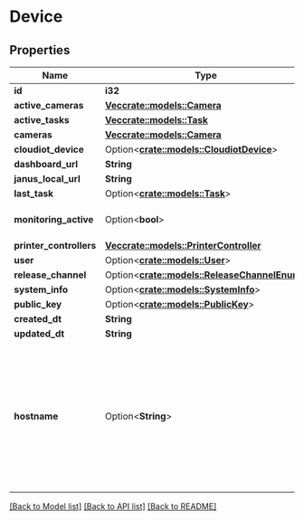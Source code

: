 # Device

## Properties

Name | Type | Description | Notes
------------ | ------------- | ------------- | -------------
**id** | **i32** |  | [readonly]
**active_cameras** | [**Vec<crate::models::Camera>**](Camera.md) |  | [readonly]
**active_tasks** | [**Vec<crate::models::Task>**](Task.md) |  | [readonly]
**cameras** | [**Vec<crate::models::Camera>**](Camera.md) |  | [readonly]
**cloudiot_device** | Option<[**crate::models::CloudiotDevice**](CloudiotDevice.md)> |  | [readonly]
**dashboard_url** | **String** |  | [readonly]
**janus_local_url** | **String** |  | [readonly]
**last_task** | Option<[**crate::models::Task**](Task.md)> |  | [readonly]
**monitoring_active** | Option<**bool**> |  | [optional][default to false]
**printer_controllers** | [**Vec<crate::models::PrinterController>**](PrinterController.md) |  | [readonly]
**user** | Option<[**crate::models::User**](User.md)> |  | [readonly]
**release_channel** | Option<[**crate::models::ReleaseChannelEnum**](ReleaseChannelEnum.md)> |  | [optional]
**system_info** | Option<[**crate::models::SystemInfo**](SystemInfo.md)> |  | [readonly]
**public_key** | Option<[**crate::models::PublicKey**](PublicKey.md)> |  | [readonly]
**created_dt** | **String** |  | [readonly]
**updated_dt** | **String** |  | [readonly]
**hostname** | Option<**String**> | Please enter the hostname you set in the Raspberry Pi Imager's Advanced Options menu (without .local extension) | [optional]

[[Back to Model list]](../README.md#documentation-for-models) [[Back to API list]](../README.md#documentation-for-api-endpoints) [[Back to README]](../README.md)



